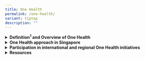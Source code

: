 ```yaml
---
title: One Health
permalink: /one-health/
variant: tiptap
description: ""
---
```

<p></p>
<div data-type="detailGroup" class="isomer-accordion isomer-accordion-white">
<details class="isomer-details">
<summary><strong>Definition<sup>1</sup> and Overview of One Health</strong>
</summary>
<div data-type="detailsContent" class="isomer-details-content">
<p>·&nbsp;&nbsp;&nbsp;&nbsp;&nbsp;&nbsp; One Health High-Level Expert Panel
(OHHLEP) definition and diagram</p>
<p>One Health is an integrated, unifying approach that aims to sustainably
balance and optimize the health of people, animals and ecosystems. It recognizes
the health of humans, domestic and wild animals, plants, and the wider
environment (including ecosystems) are closely linked and inter-dependent.
The approach mobilizes multiple sectors, disciplines and communities at
varying levels of society to work together to foster well-being and tackle
threats to health and ecosystems, while addressing the collective need
for clean water, energy and air, safe and nutritious food, taking action
on climate change, and contributing to sustainable development.</p>
<p></p>
<p>Figure 1. OHHLEP illustration<sup>2</sup> on the One Health approach</p>
<p>Central to this definition is taking One Health from theory to practice
through 4Cs: Communication, Coordination, Collaboration, and Capacity Building.
The approach is supported by four major international organisations, the
Food and Agriculture Organization of the United Nations (FAO), the World
Organisation for Animal Health (WOAH), the UN Environment Programme (UNEP)
and the World Health Organization (WHO).</p>
<p>The concept of One Health is not new, as there has always been a need
for the human health, animal health and environmental health agencies to
work together to address cross-sectoral areas.</p>
<p>·&nbsp;&nbsp;&nbsp;&nbsp;&nbsp;&nbsp; Key One Health Issues<sup>3</sup>
</p>
<p>One Health encompasses a wide range of interconnected issues affecting
humans, animals, and the environment. These include:</p>
<p>·&nbsp;&nbsp;&nbsp;&nbsp;&nbsp;&nbsp; Zoonotic diseases: Both emerging
and re-emerging, as well as those endemic to the Southeast Asian region.</p>
<p>·&nbsp;&nbsp;&nbsp;&nbsp;&nbsp;&nbsp; Neglected tropical diseases and
vector-borne illnesses.</p>
<p>·&nbsp;&nbsp;&nbsp;&nbsp;&nbsp;&nbsp; Challenges to food safety and security.</p>
<p>·&nbsp;&nbsp;&nbsp;&nbsp;&nbsp;&nbsp; Antimicrobial resistance (AMR).</p>
<p>&nbsp;</p>
<p>To illustrate, at the global level:</p>
<p>·&nbsp;&nbsp;&nbsp;&nbsp;&nbsp;&nbsp; Risk drivers such as climate change
and international trade and travel of people, animals and food supply contribute
to expanding habitats for disease vectors like mosquitoes, leading to an
increase in associated illnesses.</p>
<p>·&nbsp;&nbsp;&nbsp;&nbsp;&nbsp;&nbsp; Zoonotic diseases can jeopardise
food production, affecting livelihoods and economic stability.</p>
<p>·&nbsp;&nbsp;&nbsp;&nbsp;&nbsp;&nbsp; Contaminated water sources used
for consumption, leisure, and other purposes pose health risks to both
people and animals.</p>
<p>·&nbsp;&nbsp;&nbsp;&nbsp;&nbsp;&nbsp; AMR pathogens can spread rapidly
through various channels, including communities, food chains, healthcare
settings, and the environment, complicating treatment for both humans and
animals <em>(For more information on Singapore’s National Strategic Action Plan on AMR, please refer to: <a rel="noopener noreferrer nofollow" target="_blank">https://www.ncid.sg/About-NCID/OurDepartments/Antimicrobial-Resistance-Coordinating-Office/Pages/default.aspx</a>)</em>
</p>
</div>
</details>
<details class="isomer-details">
<summary><strong>One Health approach in Singapore</strong>
</summary>
<div data-type="detailsContent" class="isomer-details-content">
<p>·&nbsp;&nbsp;&nbsp;&nbsp;&nbsp;&nbsp; Rationale for One Health approach
in Singapore</p>
<p>Singapore made early moves to adopt the One Health approach in 2012 to
safeguard human, animal, and environmental health. This early adoption
has enhanced surveillance, preparedness, and response programmes. Building
on this, Singapore is committed to strengthen the One Health approach,
emphasising early prevention and detection of health risks especially infectious
diseases, by working closely with local and international partners on One
Health initiatives.</p>
<p>The past outbreaks of SARS-CoV-2 and group B streptococcus (GBS) have
further emphasised the threat of emerging and re-emerging infectious and
zoonotic diseases. Southeast Asia, including Singapore, is a hotspot for
emerging diseases. The region has faced numerous public health emergencies
and outbreaks, such as SARS-CoV-1, MERS-CoV, and Nipah virus. To address
these challenges effectively, a multidisciplinary One Health approach is
crucial. This approach aims to balance and optimise the health of humans,
animals, plants, and the environment in a sustainable manner.</p>
<p>·&nbsp;&nbsp;&nbsp;&nbsp;&nbsp;&nbsp; Singapore’s One Health framework
and Establishment of One Health Office</p>
<p>Singapore’s One Health Framework, which comprise the Ministry of Health
(MOH), Singapore Food Agency (SFA), National Parks Board (NParks), National
Environment Agency (NEA) and PUB, Singapore's National Water Agency, and
the One Health Office (OHO) established by the interim Communicable Diseases
Agency (CDA) under MOH work together on multisectoral collaborative initiatives
at the human-animal-environment interface to address public health concerns
and to prevent, prepare against, respond to, and learn from public health
threats.</p>
<p></p>
<p>Figure 2. Singapore’s One Health Framework (To be approved)</p>
<p>The main body of One Health collaboration is the inter-agency One Health
Co-ordinating Committee (OHCC), which provides strategic direction and
sets priorities on One Health issues in Singapore. The OHCC champions inter-agency
coordination and collaboration on One Health issues, including the progress
and effectiveness of the One Health action plans. The OHCC comprises senior-level
representatives, ensuring high-level commitment and decision-making capacity.</p>
<p>The inter-agency One Health Working Group (OHWG) works under the direction
of the OHCC to formulate, coordinate, implement and review programmes,
initiatives, and action plans. Sub-working groups or project teams are
established as and when necessary, to focus on specific areas of One Health
issues.</p>
<p>The OHO serves as a coordinating secretariat for One Health initiatives
in Singapore. Its roles include acting as the primary point of contact
for external enquiries on One Health matters, facilitating inter-agency
collaboration, and supporting the implementation of One Health strategies
across relevant sectors.</p>
<p><em><u>Further resources on Singapore’s One Health initiatives can be found in the ‘For Professionals’ tab.</u></em>
</p>
</div>
</details>
<details class="isomer-details">
<summary><strong>Participation in international and regional One Health initiatives</strong>
</summary>
<div data-type="detailsContent" class="isomer-details-content">
<p>•&nbsp;&nbsp;&nbsp; International One Health initiatives: Quadripartite
One Health Joint Plan of Action</p>
<p>To inform and drive One Health efforts at the global level, the Quadripartite
One Health Joint Plan of Action (OH-JPA) was published by the Quadripartite
- FAO, UNEP, WHO and WOAH, in collaboration with the One Health High-Level
Expert Panel (OHHLEP). The plan establishes five priority areas for One
Health: enhancing capacities to strengthen systems, reducing risks from
emerging and re-emerging zoonotic epidemics and pandemics, controlling
and eliminating endemic zoonotic, neglected tropical and vector-borne diseases,
curbing the silent pandemic of antimicrobial resistance (AMR), and integrating
the environment into One Health.</p>
<p>·&nbsp;&nbsp;&nbsp;&nbsp;&nbsp;&nbsp; Regional One Health initiatives</p>
<p>Singapore actively participates in One Health initiatives regionally and
internationally, notably leading ASEAN initiatives such as drafting guidelines
on antimicrobial use in livestock and co-hosting the World One Health Congress
in 2022. The ASEAN Leaders' Declaration on One Health Initiative, adopted
in May 2023, establishes the ASEAN One Health Network (AOHN), commits to
analysing One Health implementation, and develops the ASEAN One Health
Joint Plan of Action (OH-JPA). The AOHN, launched in June 2024, aims to
strengthen multisectoral collaboration with key functions including identifying
priorities, facilitating knowledge exchange, and promoting One Health perspectives.
The OH-JPA outlines the implementation plan for the One Health approach
in ASEAN Member States. Its objectives include guiding the AOHN, serving
as a reference for national plans, and strengthening cross-sectoral collaboration.&nbsp;</p>
</div>
</details>
<details class="isomer-details">
<summary><strong>Resources</strong>
</summary>
<div data-type="detailsContent" class="isomer-details-content">
<table style="minWidth: 50px">
<colgroup>
<col>
<col>
</colgroup>
<tbody>
<tr>
<td rowspan="1" colspan="1">
<p>One Health Facts (YouTube videos)</p>
</td>
<td rowspan="1" colspan="1">
<p>&lt;Attached&gt;</p>
</td>
</tr>
<tr>
<td rowspan="1" colspan="1">
<p>One Health Communication Resources</p>
</td>
<td rowspan="1" colspan="1">
<p>&lt;Attached&gt;</p>
</td>
</tr>
<tr>
<td rowspan="1" colspan="1">
<p>Joint advisories (e.g. on pet management)</p>
</td>
<td rowspan="1" colspan="1">
<p>&lt;Attached&gt;</p>
</td>
</tr>
</tbody>
</table>
<p><em>&nbsp;</em>
</p>
<p><em>Adapted from <a rel="noopener noreferrer nofollow" target="_blank">https://www.cdc.gov/one-health/about/index.html</a></em>
</p>
</div>
</details>
</div>
<p></p>